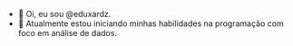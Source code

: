 - 👋 Oi, eu sou @eduxardz.
- 🌱 Atualmente estou iniciando minhas habilidades na programação com foco em análise de dados.

<!---
eduxardz/eduxardz is a ✨ special ✨ repository because its `README.md` (this file) appears on your GitHub profile.
You can click the Preview link to take a look at your changes.
--->
